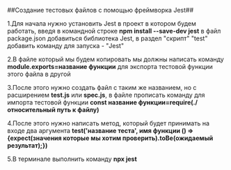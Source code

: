##Создание тестовых файлов с помощью фреймворка Jest##

1.Для начала нужно установить Jest в проект в котором будем работать, введя в командной строке **npm install --save-dev jest**  в файл package.json добавиться библиотека Jest, в раздел "скрипт" "test" добавить команду для запуска - "Jest"


2.В файле который мы будем копировать мы должны написать команду **module.exports=название функции** для экспорта тестовой функции этого файла в другой


3.После этого нужно создать файл с таким же названием, но с расширением **test.js** или **spec.js**, 
в файле прописать команду для импорта тестовой функции **const название функции=require(./относительный путь к файлу)**


4.После этого нужно написать метод, который будет принимать на входе два аргумента **test('название теста', имя функции () =>{expect(значения которые мы хотим проверить).toBe(ожидаемый результат);})**


5.В терминале выполнить команду **npx jest**
